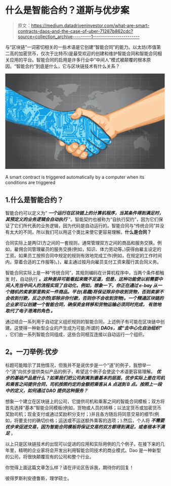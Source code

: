 # 什么是智能合约？道斯与优步案

> 原文：<https://medium.datadriveninvestor.com/what-are-smart-contracts-daos-and-the-case-of-uber-71287b862cdc?source=collection_archive---------1----------------------->

与“区块链”一词密切相关的一些术语是它创建“智能合同”的能力。以太坊(市值第二高的加密货币，仅次于比特币)是最受欢迎的创建和维护智能合同和智能合同相关应用的平台。智能合同的启用是许多行业中“中间人”模式被颠覆的根本原因。“智能合约”到底是什么，它与区块链技术有什么关系？

![](img/38c4edd37b655cb766366530fc0fca62.png)

A smart contract is triggered automatically by a computer when its conditions are triggered

## 1.什么是智能合约？

智能合约可以定义为“ ***一个运行在区块链上的计算机程序，当其条件得到满足时，其预定义的业务逻辑会自动执行*** ”。智能契约也被称为“自执行契约”，因为它们保证了它们所代表的业务逻辑，因为代码是自动运行的。智能合同与“传统合同”并没有太大的不同，所以我们可以用这个类比来使它更容易理解。**什么是合同？**

合同实际上是两(2)方之间的一套规则，通常管理双方之间的商品和服务交换。例如，雇佣合同管理雇员的服务交换(例如，知识、体力劳动等。)获得由雇主设定的工资。如果员工按照合同中规定的规则有效地完成工作(例如，在规定的工作时间内，穿着合适的工作服等)。)，雇主通过按月向雇员支付工资来履行其合同义务。

智能合同实际上是一种“传统合同”，其规则编码在计算机程序中，当两个条件都触发 时，自动执行 ***。这种差异可能看起来微不足道，但是，这种功能使以前需要中间人充当中间人的流程实现了自动化，例如，想象一下，你正在通过 e-bay 从一个随机的卖家那里购买一件商品。**平台(易趣)将保证除非你收到货物，否则卖家不会收到付款**，反之亦然(即除非你付款，否则你不会收到货物)。一个精通区块链的企业家可以创建一个智能合同，确保资金转移和货物运输必须同时完成， ***有效地取代了电子港湾的角色*** 。***

通过结合一系列用于自动定义组织规则的智能合同，上述例子有可能在区块链中创建。这使得一种新型企业的产生成为可能:所谓的 ***DAOs，或“去中心化自治组织”*** ，它们由一系列智能合同组成，这些合同相互连接以自动运行一个组织。

## **2。一刀举例:优步**

标题可能暗示了其他情况，但我并不是说优步是一个“道”的例子，我想举一个“道”向优步提供类似产品的例子，希望这个例子会使这个术语更容易理解。 ***优步的基础产品是什么？如果我们把公司剥离到最基本的层面，优步实际上是在司机和乘客之间提供合同，司机按照约定的金额把乘客从 A 点送到 B 点。按照上一段中的定义，如何通过 DAO 提供这种服务？***

想象一个建立在区块链上的公司，它提供司机和乘客之间的智能合同模板；双方将首先选择“基本”智能合同模板(例如，货物或人员的转移；以法定货币或加密货币奖励司机；现金支付或通过奖励积分支付；)并且各方随后将同意交易的细节(例如，将要支付的确切价格；运送或不运送额外乘客的选项；).然后，个人将 ***不需要优步来促进交易，因为智能合同模板将保证交易的双方都得到满足，或者根本不满足*** 。

以上只是区块链技术的出现可以促进的应用和实际用例的几个例子。在接下来的几年里，精明的企业家将会开发出利用智能合同技术的商业模式。Dao 是一种新型的公司，将很快颠覆现有的公司和整个行业。

你觉得上面这篇文章怎么样？请在评论区告诉我，期待你的回复！

彼得罗斯利安德鲁斯，理学硕士。